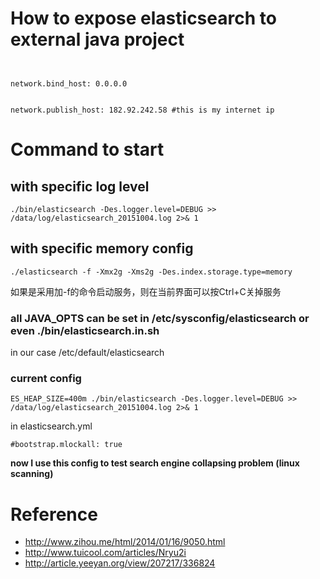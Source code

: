 # How to expose elasticsearch to external java project

```
```
<div>
<code>
network.bind_host: 0.0.0.0

network.publish_host: 182.92.242.58 #this is my internet ip
</code>
</div>

# Command to start 

## with specific log level

```
./bin/elasticsearch -Des.logger.level=DEBUG >> /data/log/elasticsearch_20151004.log 2>& 1
```

## with specific memory config

```
./elasticsearch -f -Xmx2g -Xms2g -Des.index.storage.type=memory
```

如果是采用加-f的命令启动服务，则在当前界面可以按Ctrl+C关掉服务

### all JAVA_OPTS can be set in /etc/sysconfig/elasticsearch or even ./bin/elasticsearch.in.sh

in our case /etc/default/elasticsearch

### current config

```
ES_HEAP_SIZE=400m ./bin/elasticsearch -Des.logger.level=DEBUG >> /data/log/elasticsearch_20151004.log 2>& 1
```

in elasticsearch.yml

```
#bootstrap.mlockall: true
```

<b>now I use this config to test search engine collapsing problem (linux scanning)</b>

# Reference

 - http://www.zihou.me/html/2014/01/16/9050.html
 - http://www.tuicool.com/articles/Nryu2i
 - http://article.yeeyan.org/view/207217/336824
